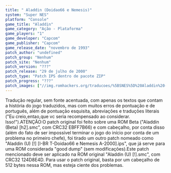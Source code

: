 ```yaml
---
title: " Aladdin (Doidao66 e Nemesis)"
system: "Super NES"
platform: "Console"
game_title: "Aladdin"
game_category: "Ação - Plataforma"
game_players: "1"
game_developer: "Capcom"
game_publisher: "Capcom"
game_release_date: "novembro de 1993"
patch_author: "undefined"
patch_group: "Nenhum"
patch_site: "Nenhum"
patch_version: "???"
patch_release: "29 de julho de 2000"
patch_type: "Patch IPS dentro de pacote ZIP"
patch_progress: "???"
patch_images: ["//img.romhackers.org/traducoes/%5BSNES%5D%20Aladdin%20-%20Doidao66%20e%20Nemesis%20-%201.png","//img.romhackers.org/traducoes/%5BSNES%5D%20Aladdin%20-%20Doidao66%20e%20Nemesis%20-%202.png","//img.romhackers.org/traducoes/%5BSNES%5D%20Aladdin%20-%20Doidao66%20e%20Nemesis%20-%203.png"]
---
```

Tradução regular, sem fonte acentuada, com apenas os textos que contam a história do jogo traduzidos, mas com muitos erros de pontuação e de português, além de pontuação esquisita, abreviações e traduções literais ("Eu creio,entao,que vc seria recompensado ao considerar. Isso!").ATENÇÃO:O patch original foi feito sobre uma ROM Beta ("Aladdin (Beta) [h2].smc", com CRC32 EBFF7B66) e com cabeçalho, por conta disso (além do fato de ser impossível terminar o jogo do início por conta de um problema no primeiro chefe), foi tirado um outro patch nomeado como "Aladdin (U) [!] [I-BR T-Doidao66 e Nemesis A-2000].ips", que já serve para uma ROM considerada "good dump" (sem modificações).Este patch mencionado deve ser aplicado na ROM original "Aladdin (U) [!].smc", com CRC32 124D8E4D. Para usar o patch original, basta por um cabeçalho de 512 bytes nessa ROM, mas esteja ciente dos problemas.